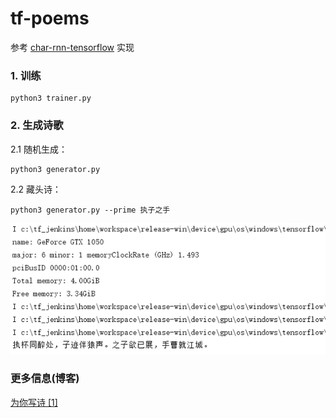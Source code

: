 # tf-poems

参考 [char-rnn-tensorflow](https://github.com/sherjilozair/char-rnn-tensorflow) 实现

### 1. 训练

```
python3 trainer.py
```

### 2. 生成诗歌

2.1 随机生成：
```
python3 generator.py
```

2.2 藏头诗：
```
python3 generator.py --prime 执子之手
```

![image](/screenshot/001.png)

### 更多信息(博客)

[为你写诗 [1]](http://frendy.vip/machine-learning/2017/05/23/tensorlow-poems.html)